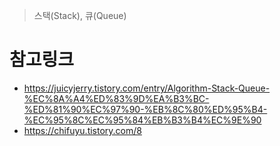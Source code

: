 > 스택(Stack), 큐(Queue)

# 참고링크

-   https://juicyjerry.tistory.com/entry/Algorithm-Stack-Queue-%EC%8A%A4%ED%83%9D%EA%B3%BC-%ED%81%90%EC%97%90-%EB%8C%80%ED%95%B4-%EC%95%8C%EC%95%84%EB%B3%B4%EC%9E%90
-   https://chifuyu.tistory.com/8
